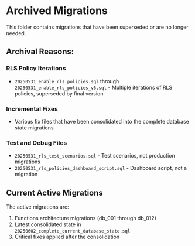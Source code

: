 # Archived Migrations

This folder contains migrations that have been superseded or are no longer needed.

## Archival Reasons:

### RLS Policy Iterations
- `20250531_enable_rls_policies.sql` through `20250531_enable_rls_policies_v6.sql` - Multiple iterations of RLS policies, superseded by final version

### Incremental Fixes
- Various fix files that have been consolidated into the complete database state migrations

### Test and Debug Files
- `20250531_rls_test_scenarios.sql` - Test scenarios, not production migrations
- `20250531_rls_policies_dashboard_script.sql` - Dashboard script, not a migration

## Current Active Migrations

The active migrations are:
1. Functions architecture migrations (db_001 through db_012)
2. Latest consolidated state in `20250602_complete_current_database_state.sql`
3. Critical fixes applied after the consolidation